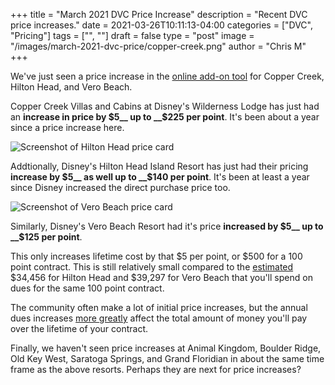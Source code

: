 +++
title = "March 2021 DVC Price Increase"
description = "Recent DVC price increases."
date = 2021-03-26T10:11:13-04:00
categories = ["DVC", "Pricing"]
tags = ["", ""]
draft = false
type = "post"
image = "/images/march-2021-dvc-price/copper-creek.png"
author = "Chris M"
+++

We've just seen a price increase in the [online add-on tool][1] for Copper
Creek, Hilton Head, and Vero Beach.

<!--more-->

Copper Creek Villas and Cabins at Disney's Wilderness Lodge has just had an
__increase in price by $5__ up to __$225 per point__. It's been about a year
since a price increase here.

![Screenshot of Hilton Head price card](/images/march-2021-dvc-price/hilton-head.png)

Addtionally, Disney's Hilton Head Island Resort has just had their pricing __increase by
$5__ as well up to __$140 per point__. It's been at least a year since Disney
increased the direct purchase price too.

![Screenshot of Vero Beach price card](/images/march-2021-dvc-price/vero-beach.png)

Similarly, Disney's Vero Beach Resort had it's price __increased by $5__ up to
__$125 per point__.

This only increases lifetime cost by that $5 per point, or $500 for a 100 point
contract. This is still relatively small compared to the [estimated][2] $34,456
for Hilton Head and $39,297 for Vero Beach that you'll spend on dues for the
same 100 point contract.

The community often make a lot of initial price increases, but the annual dues
increases [more greatly][3] affect the total amount of money you'll pay over the
lifetime of your contract.

Finally, we haven't seen price increases at Animal Kingdom, Boulder Ridge, Old
Key West, Saratoga Springs, and Grand Floridian in about the same time frame as
the above resorts. Perhaps they are next for price increases?

[1]: https://disneyvacationclub.disney.go.com/add-vacation-points/
[2]: https://docs.google.com/spreadsheets/d/1XCsY2mwPyhnMmSX58w9dPV9h-6SXFumgcDZxkJN-KLM/edit?usp=sharing
[3]: https://blog.lineleader.io/posts/2020-dvc-lifetime-cost/
